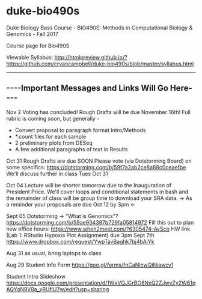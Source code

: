 # duke-bio490s
Duke Biology Bass Course - BIO490S: Methods in Computational Biology &amp; Genomics - Fall 2017

Course page for Bio490S

Viewable Syllabus:
http://htmlpreview.github.io/?https://github.com/cryancampbell/duke-bio490s/blob/master/syllabus.html

-------------------------------------------------
----Important Messages and Links Will Go Here----
-------------------------------------------------
Nov 2
Voting has concluded!
Rough Drafts will be due November 16th!
Full rubric is coming soon, but generally -
- Convert proposal to paragraph format Intro/Methods
- *.count files for each sample
- 2 preliminary plots from DESeq
- A few additional paragraphs of text in Results

Oct 31
Rough Drafts are due SOON
Please vote (via Dotstorming Board) on some specifics:
https://dotstorming.com/b/59f7a2ab2ce8a88c0ceaefbe
We'll discuss further in class Tues Oct 31

Oct 04
Lecture will be shorter tomorrow due to the Inauguration of President Price. We'll cover loops and conditional statements in bash and the remainder of class will be group time to download your SRA data.
-> As a reminder your proposals are due Oct 12 by 3pm <-


Sept 05
Dotstorming -> "What is Genomics"?
https://dotstorming.com/b/59ae934397b729fa05814972
Fill this out to plan new office hours:
https://www.when2meet.com/?6305474-AySco
HW link (Lab 1: RStudio Hypoxia Plot Assignment) due 3pm Sept 7th
https://www.dropbox.com/request/YwpTavBaghk7bj4bAiYk

Aug 31
as usual, bring laptops to class

Aug 29
Student Info Form
https://goo.gl/forms/fnCaNIcwQiNiawcv1

Student Intro Slideshow
https://docs.google.com/presentation/d/1WxVQJGrBO8NxQ2ZJwvZy2W61qAQYqN9V8a_xRUflU7w/edit?usp=sharing

